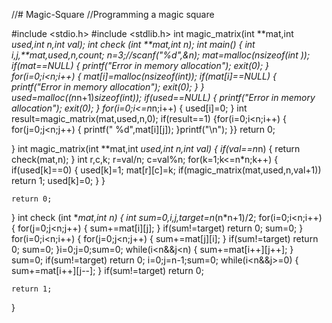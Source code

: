 //# Magic-Square
//Programming a magic square


#include <stdio.h>
#include <stdlib.h>
int magic_matrix(int **mat,int *used,int n,int val);
int check (int **mat,int n);
int main()
{
    int i,j,**mat,*used,n,count;
    n=3;//scanf("%d",&n);
    mat=malloc(n*sizeof(int *));
    if(mat==NULL)
        {
            printf("Error in memory allocation");
            exit(0);
        }
    for(i=0;i<n;i++)
    {
        mat[i]=malloc(n*sizeof(int));
        if(mat[i]==NULL)
        {
            printf("Error in memory allocation");
            exit(0);
        }
    }
    used=malloc((n*n+1)*sizeof(int));
    if(used==NULL)
        {
            printf("Error in memory allocation");
            exit(0);
        }
    for(i=0;i<=n*n;i++)
    {
        used[i]=0;
    }
    int result=magic_matrix(mat,used,n,0);
    if(result==1)
    {for(i=0;i<n;i++)
    {
        for(j=0;j<n;j++)
        {
            printf(" %d",mat[i][j]);
        }printf("\n");
    }}
    return 0;

}
int magic_matrix(int **mat,int *used,int n,int val)
{
    if(val==n*n)
    {
        return check(mat,n);
    }
    int r,c,k;
    r=val/n;
    c=val%n;
    for(k=1;k<=n*n;k++)
    {
        if(used[k]==0)
        {
            used[k]=1;
            mat[r][c]=k;
            if(magic_matrix(mat,used,n,val+1))
                return 1;
            used[k]=0;
        }
    }

    return 0;
}
int check (int **mat,int n)
{
    int sum=0,i,j,target=n*(n*n+1)/2;
    for(i=0;i<n;i++)
    {
        for(j=0;j<n;j++)
        {
            sum+=mat[i][j];
        }
        if(sum!=target)
            return 0;
        sum=0;
    }
    for(i=0;i<n;i++)
    {
        for(j=0;j<n;j++)
        {
            sum+=mat[j][i];
        }
        if(sum!=target)
            return 0;
        sum=0;
    }i=0;j=0;sum=0;
    while(i<n&&j<n)
    {
        sum+=mat[i++][j++];
    }
    sum=0;
    if(sum!=target)
        return 0;
    i=0;j=n-1;sum=0;
    while(i<n&&j>=0)
    {
        sum+=mat[i++][j--];
    }
    if(sum!=target)
        return 0;


    return 1;

}

